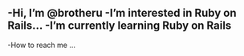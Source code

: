 -Hi, I’m @brotheru
-I’m interested in Ruby on Rails...
-I’m currently learning Ruby on Rails
-
-How to reach me ...
